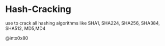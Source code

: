 # Hash-Cracking


use to crack all hashing algorithms like SHA1, SHA224, SHA256, SHA384,  SHA512, MD5,MD4



@intx0x80
